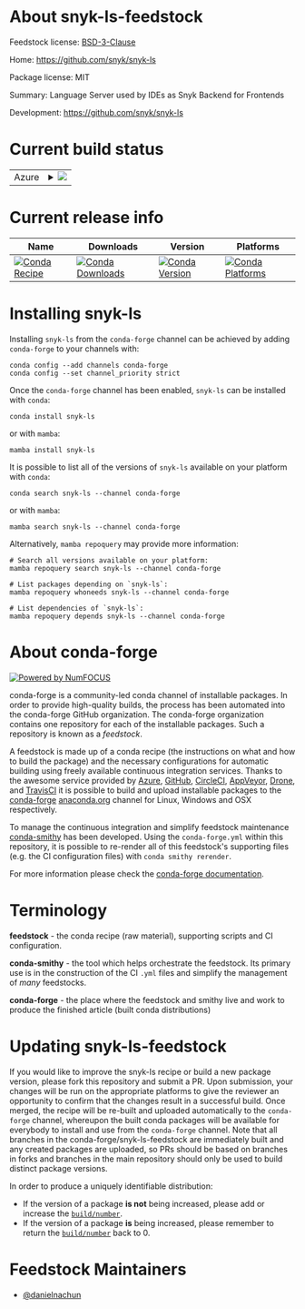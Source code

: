 About snyk-ls-feedstock
=======================

Feedstock license: [BSD-3-Clause](https://github.com/conda-forge/snyk-ls-feedstock/blob/main/LICENSE.txt)

Home: https://github.com/snyk/snyk-ls

Package license: MIT

Summary: Language Server used by IDEs as Snyk Backend for Frontends

Development: https://github.com/snyk/snyk-ls

Current build status
====================


<table>
    
  <tr>
    <td>Azure</td>
    <td>
      <details>
        <summary>
          <a href="https://dev.azure.com/conda-forge/feedstock-builds/_build/latest?definitionId=23937&branchName=main">
            <img src="https://dev.azure.com/conda-forge/feedstock-builds/_apis/build/status/snyk-ls-feedstock?branchName=main">
          </a>
        </summary>
        <table>
          <thead><tr><th>Variant</th><th>Status</th></tr></thead>
          <tbody><tr>
              <td>linux_64</td>
              <td>
                <a href="https://dev.azure.com/conda-forge/feedstock-builds/_build/latest?definitionId=23937&branchName=main">
                  <img src="https://dev.azure.com/conda-forge/feedstock-builds/_apis/build/status/snyk-ls-feedstock?branchName=main&jobName=linux&configuration=linux%20linux_64_" alt="variant">
                </a>
              </td>
            </tr><tr>
              <td>osx_64</td>
              <td>
                <a href="https://dev.azure.com/conda-forge/feedstock-builds/_build/latest?definitionId=23937&branchName=main">
                  <img src="https://dev.azure.com/conda-forge/feedstock-builds/_apis/build/status/snyk-ls-feedstock?branchName=main&jobName=osx&configuration=osx%20osx_64_" alt="variant">
                </a>
              </td>
            </tr><tr>
              <td>osx_arm64</td>
              <td>
                <a href="https://dev.azure.com/conda-forge/feedstock-builds/_build/latest?definitionId=23937&branchName=main">
                  <img src="https://dev.azure.com/conda-forge/feedstock-builds/_apis/build/status/snyk-ls-feedstock?branchName=main&jobName=osx&configuration=osx%20osx_arm64_" alt="variant">
                </a>
              </td>
            </tr><tr>
              <td>win_64</td>
              <td>
                <a href="https://dev.azure.com/conda-forge/feedstock-builds/_build/latest?definitionId=23937&branchName=main">
                  <img src="https://dev.azure.com/conda-forge/feedstock-builds/_apis/build/status/snyk-ls-feedstock?branchName=main&jobName=win&configuration=win%20win_64_" alt="variant">
                </a>
              </td>
            </tr>
          </tbody>
        </table>
      </details>
    </td>
  </tr>
</table>

Current release info
====================

| Name | Downloads | Version | Platforms |
| --- | --- | --- | --- |
| [![Conda Recipe](https://img.shields.io/badge/recipe-snyk--ls-green.svg)](https://anaconda.org/conda-forge/snyk-ls) | [![Conda Downloads](https://img.shields.io/conda/dn/conda-forge/snyk-ls.svg)](https://anaconda.org/conda-forge/snyk-ls) | [![Conda Version](https://img.shields.io/conda/vn/conda-forge/snyk-ls.svg)](https://anaconda.org/conda-forge/snyk-ls) | [![Conda Platforms](https://img.shields.io/conda/pn/conda-forge/snyk-ls.svg)](https://anaconda.org/conda-forge/snyk-ls) |

Installing snyk-ls
==================

Installing `snyk-ls` from the `conda-forge` channel can be achieved by adding `conda-forge` to your channels with:

```
conda config --add channels conda-forge
conda config --set channel_priority strict
```

Once the `conda-forge` channel has been enabled, `snyk-ls` can be installed with `conda`:

```
conda install snyk-ls
```

or with `mamba`:

```
mamba install snyk-ls
```

It is possible to list all of the versions of `snyk-ls` available on your platform with `conda`:

```
conda search snyk-ls --channel conda-forge
```

or with `mamba`:

```
mamba search snyk-ls --channel conda-forge
```

Alternatively, `mamba repoquery` may provide more information:

```
# Search all versions available on your platform:
mamba repoquery search snyk-ls --channel conda-forge

# List packages depending on `snyk-ls`:
mamba repoquery whoneeds snyk-ls --channel conda-forge

# List dependencies of `snyk-ls`:
mamba repoquery depends snyk-ls --channel conda-forge
```


About conda-forge
=================

[![Powered by
NumFOCUS](https://img.shields.io/badge/powered%20by-NumFOCUS-orange.svg?style=flat&colorA=E1523D&colorB=007D8A)](https://numfocus.org)

conda-forge is a community-led conda channel of installable packages.
In order to provide high-quality builds, the process has been automated into the
conda-forge GitHub organization. The conda-forge organization contains one repository
for each of the installable packages. Such a repository is known as a *feedstock*.

A feedstock is made up of a conda recipe (the instructions on what and how to build
the package) and the necessary configurations for automatic building using freely
available continuous integration services. Thanks to the awesome service provided by
[Azure](https://azure.microsoft.com/en-us/services/devops/), [GitHub](https://github.com/),
[CircleCI](https://circleci.com/), [AppVeyor](https://www.appveyor.com/),
[Drone](https://cloud.drone.io/welcome), and [TravisCI](https://travis-ci.com/)
it is possible to build and upload installable packages to the
[conda-forge](https://anaconda.org/conda-forge) [anaconda.org](https://anaconda.org/)
channel for Linux, Windows and OSX respectively.

To manage the continuous integration and simplify feedstock maintenance
[conda-smithy](https://github.com/conda-forge/conda-smithy) has been developed.
Using the ``conda-forge.yml`` within this repository, it is possible to re-render all of
this feedstock's supporting files (e.g. the CI configuration files) with ``conda smithy rerender``.

For more information please check the [conda-forge documentation](https://conda-forge.org/docs/).

Terminology
===========

**feedstock** - the conda recipe (raw material), supporting scripts and CI configuration.

**conda-smithy** - the tool which helps orchestrate the feedstock.
                   Its primary use is in the construction of the CI ``.yml`` files
                   and simplify the management of *many* feedstocks.

**conda-forge** - the place where the feedstock and smithy live and work to
                  produce the finished article (built conda distributions)


Updating snyk-ls-feedstock
==========================

If you would like to improve the snyk-ls recipe or build a new
package version, please fork this repository and submit a PR. Upon submission,
your changes will be run on the appropriate platforms to give the reviewer an
opportunity to confirm that the changes result in a successful build. Once
merged, the recipe will be re-built and uploaded automatically to the
`conda-forge` channel, whereupon the built conda packages will be available for
everybody to install and use from the `conda-forge` channel.
Note that all branches in the conda-forge/snyk-ls-feedstock are
immediately built and any created packages are uploaded, so PRs should be based
on branches in forks and branches in the main repository should only be used to
build distinct package versions.

In order to produce a uniquely identifiable distribution:
 * If the version of a package **is not** being increased, please add or increase
   the [``build/number``](https://docs.conda.io/projects/conda-build/en/latest/resources/define-metadata.html#build-number-and-string).
 * If the version of a package **is** being increased, please remember to return
   the [``build/number``](https://docs.conda.io/projects/conda-build/en/latest/resources/define-metadata.html#build-number-and-string)
   back to 0.

Feedstock Maintainers
=====================

* [@danielnachun](https://github.com/danielnachun/)

